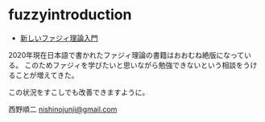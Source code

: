 # fuzzyintroduction

- [新しいファジィ理論入門](main.md)

2020年現在日本語で書かれたファジィ理論の書籍はおおむね絶版になっている。
このためファジィを学びたいと思いながら勉強できないという相談をうけることが増えてきた。

この状況をすこしでも改善できますように。

西野順二
nishinojunji@gmail.com
